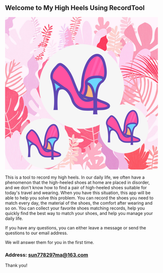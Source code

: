 ## Welcome to My High Heels Using RecordTool

![Image](icon-1024.png)

This is a tool to record my high heels. In our daily life, we often have a phenomenon that the high-heeled shoes at home are placed in disorder, and we don't know how to find a pair of high-heeled shoes suitable for today's travel and wearing.
When you have this situation, this app will be able to help you solve this problem. You can record the shoes you need to match every day, the material of the shoes, the comfort after wearing and so on. You can collect your favorite shoes matching records, help you quickly find the best way to match your shoes, and help you manage your daily life.


If you have any questions, you can either leave a message or send the questions to our email address.

We will answer them for you in the first time.

### Address: sun778297ma@163.com

Thank you!
